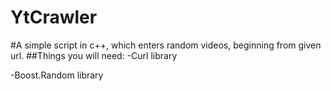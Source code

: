 # YtCrawler
#A simple script in c++, which enters random videos, beginning from given url.
##Things you will need:
-Curl library

-Boost.Random library
